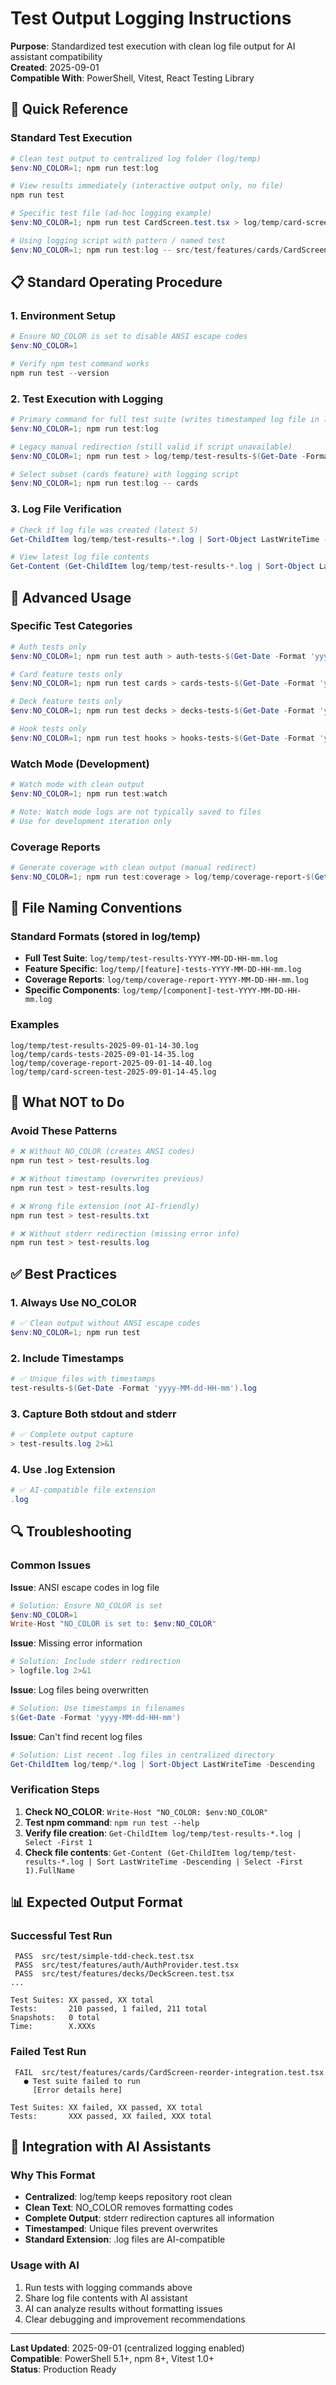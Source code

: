 # Test Output Logging Instructions

**Purpose**: Standardized test execution with clean log file output for AI assistant compatibility  
**Created**: 2025-09-01  
**Compatible With**: PowerShell, Vitest, React Testing Library  

## 🎯 Quick Reference

### Standard Test Execution
```powershell
# Clean test output to centralized log folder (log/temp)
$env:NO_COLOR=1; npm run test:log

# View results immediately (interactive output only, no file)
npm run test

# Specific test file (ad-hoc logging example)
$env:NO_COLOR=1; npm run test CardScreen.test.tsx > log/temp/card-screen-test-$(Get-Date -Format 'yyyy-MM-dd-HH-mm').log 2>&1

# Using logging script with pattern / named test
$env:NO_COLOR=1; npm run test:log -- src/test/features/cards/CardScreen.test.tsx -t "reorders cards"
```

## 📋 Standard Operating Procedure

### 1. Environment Setup
```powershell
# Ensure NO_COLOR is set to disable ANSI escape codes
$env:NO_COLOR=1

# Verify npm test command works
npm run test --version
```

### 2. Test Execution with Logging
```powershell
# Primary command for full test suite (writes timestamped log file in log/temp)
$env:NO_COLOR=1; npm run test:log

# Legacy manual redirection (still valid if script unavailable)
$env:NO_COLOR=1; npm run test > log/temp/test-results-$(Get-Date -Format 'yyyy-MM-dd-HH-mm').log 2>&1

# Select subset (cards feature) with logging script
$env:NO_COLOR=1; npm run test:log -- cards
```

### 3. Log File Verification
```powershell
# Check if log file was created (latest 5)
Get-ChildItem log/temp/test-results-*.log | Sort-Object LastWriteTime -Descending | Select-Object -First 5

# View latest log file contents
Get-Content (Get-ChildItem log/temp/test-results-*.log | Sort-Object LastWriteTime -Descending | Select-Object -First 1).FullName
```

## 🔧 Advanced Usage

### Specific Test Categories
```powershell
# Auth tests only
$env:NO_COLOR=1; npm run test auth > auth-tests-$(Get-Date -Format 'yyyy-MM-dd-HH-mm').log 2>&1

# Card feature tests only
$env:NO_COLOR=1; npm run test cards > cards-tests-$(Get-Date -Format 'yyyy-MM-dd-HH-mm').log 2>&1

# Deck feature tests only
$env:NO_COLOR=1; npm run test decks > decks-tests-$(Get-Date -Format 'yyyy-MM-dd-HH-mm').log 2>&1

# Hook tests only
$env:NO_COLOR=1; npm run test hooks > hooks-tests-$(Get-Date -Format 'yyyy-MM-dd-HH-mm').log 2>&1
```

### Watch Mode (Development)
```powershell
# Watch mode with clean output
$env:NO_COLOR=1; npm run test:watch

# Note: Watch mode logs are not typically saved to files
# Use for development iteration only
```

### Coverage Reports
```powershell
# Generate coverage with clean output (manual redirect)
$env:NO_COLOR=1; npm run test:coverage > log/temp/coverage-report-$(Get-Date -Format 'yyyy-MM-dd-HH-mm').log 2>&1
```

## 📁 File Naming Conventions

### Standard Formats (stored in log/temp)
- **Full Test Suite**: `log/temp/test-results-YYYY-MM-DD-HH-mm.log`
- **Feature Specific**: `log/temp/[feature]-tests-YYYY-MM-DD-HH-mm.log`
- **Coverage Reports**: `log/temp/coverage-report-YYYY-MM-DD-HH-mm.log`
- **Specific Components**: `log/temp/[component]-test-YYYY-MM-DD-HH-mm.log`

### Examples
```
log/temp/test-results-2025-09-01-14-30.log
log/temp/cards-tests-2025-09-01-14-35.log
log/temp/coverage-report-2025-09-01-14-40.log
log/temp/card-screen-test-2025-09-01-14-45.log
```

## 🚫 What NOT to Do

### Avoid These Patterns
```powershell
# ❌ Without NO_COLOR (creates ANSI codes)
npm run test > test-results.log

# ❌ Without timestamp (overwrites previous)
npm run test > test-results.log

# ❌ Wrong file extension (not AI-friendly)
npm run test > test-results.txt

# ❌ Without stderr redirection (missing error info)
npm run test > test-results.log
```

## ✅ Best Practices

### 1. Always Use NO_COLOR
```powershell
# ✅ Clean output without ANSI escape codes
$env:NO_COLOR=1; npm run test
```

### 2. Include Timestamps
```powershell
# ✅ Unique files with timestamps
test-results-$(Get-Date -Format 'yyyy-MM-dd-HH-mm').log
```

### 3. Capture Both stdout and stderr
```powershell
# ✅ Complete output capture
> test-results.log 2>&1
```

### 4. Use .log Extension
```powershell
# ✅ AI-compatible file extension
.log
```

## 🔍 Troubleshooting

### Common Issues

**Issue**: ANSI escape codes in log file
```powershell
# Solution: Ensure NO_COLOR is set
$env:NO_COLOR=1
Write-Host "NO_COLOR is set to: $env:NO_COLOR"
```

**Issue**: Missing error information
```powershell
# Solution: Include stderr redirection
> logfile.log 2>&1
```

**Issue**: Log files being overwritten
```powershell
# Solution: Use timestamps in filenames
$(Get-Date -Format 'yyyy-MM-dd-HH-mm')
```

**Issue**: Can't find recent log files
```powershell
# Solution: List recent .log files in centralized directory
Get-ChildItem log/temp/*.log | Sort-Object LastWriteTime -Descending
```

### Verification Steps
1. **Check NO_COLOR**: `Write-Host "NO_COLOR: $env:NO_COLOR"`
2. **Test npm command**: `npm run test --help`
3. **Verify file creation**: `Get-ChildItem log/temp/test-results-*.log | Select -First 1`
4. **Check file contents**: `Get-Content (Get-ChildItem log/temp/test-results-*.log | Sort LastWriteTime -Descending | Select -First 1).FullName`

## 📊 Expected Output Format

### Successful Test Run
```
 PASS  src/test/simple-tdd-check.test.tsx
 PASS  src/test/features/auth/AuthProvider.test.tsx
 PASS  src/test/features/decks/DeckScreen.test.tsx
...

Test Suites: XX passed, XX total
Tests:       210 passed, 1 failed, 211 total
Snapshots:   0 total
Time:        X.XXXs
```

### Failed Test Run
```
 FAIL  src/test/features/cards/CardScreen-reorder-integration.test.tsx
   ● Test suite failed to run
     [Error details here]

Test Suites: XX failed, XX passed, XX total
Tests:       XXX passed, XX failed, XXX total
```

## 🔄 Integration with AI Assistants

### Why This Format
- **Centralized**: log/temp keeps repository root clean
- **Clean Text**: NO_COLOR removes formatting codes
- **Complete Output**: stderr redirection captures all information
- **Timestamped**: Unique files prevent overwrites
- **Standard Extension**: .log files are AI-compatible

### Usage with AI
1. Run tests with logging commands above
2. Share log file contents with AI assistant
3. AI can analyze results without formatting issues
4. Clear debugging and improvement recommendations

---

**Last Updated**: 2025-09-01 (centralized logging enabled)  
**Compatible**: PowerShell 5.1+, npm 8+, Vitest 1.0+  
**Status**: Production Ready
